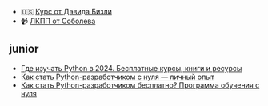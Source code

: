- 🇺🇸 [Курс от Дэвида Бизли](https://github.com/dabeaz-course/python-mastery)
- 📹 [ЛКПП от Соболева](https://www.youtube.com/watch?v=sS5SFcqGp6M)

## junior

- [Где изучать Python в 2024. Бесплатные курсы, книги и ресурсы](https://habr.com/ru/articles/794078/)
- [Как стать Python-разработчиком с нуля — личный опыт](https://habr.com/ru/articles/724844/)
- [Как стать Python-разработчиком бесплатно? Программа обучения с нуля](https://habr.com/ru/articles/817219/)